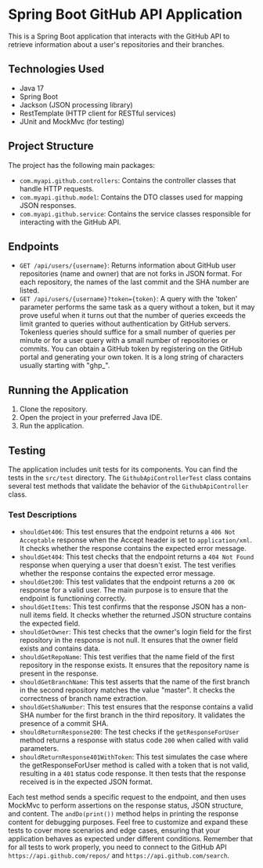 # Spring Boot GitHub API Application

This is a Spring Boot application that interacts with the GitHub API to retrieve information about a user's repositories and their branches.

## Technologies Used

- Java 17
- Spring Boot
- Jackson (JSON processing library)
- RestTemplate (HTTP client for RESTful services)
- JUnit and MockMvc (for testing)

## Project Structure

The project has the following main packages:

- `com.myapi.github.controllers`: Contains the controller classes that handle HTTP requests.
- `com.myapi.github.model`: Contains the DTO classes used for mapping JSON responses.
- `com.myapi.github.service`: Contains the service classes responsible for interacting with the GitHub API.

## Endpoints

- `GET /api/users/{username}`: Returns information about GitHub user repositories (name and owner) that are not forks in JSON format. For each repository, the names of the last commit and the SHA number are listed.
- `GET /api/users/{username}?token={token}`: A query with the 'token' parameter performs the same task as a query without a token, but it may prove useful when it turns out that the number of queries exceeds the limit granted to queries without authentication by GitHub servers. Tokenless queries should suffice for a small number of queries per minute or for a user query with a small number of repositories or commits. You can obtain a GitHub token by registering on the GitHub portal and generating your own token. It is a long string of characters usually starting with "ghp_". 

## Running the Application

1. Clone the repository.
2. Open the project in your preferred Java IDE.
3. Run the application.

## Testing

The application includes unit tests for its components. You can find the tests in the `src/test` directory. The `GithubApiControllerTest` class contains several test methods that validate the behavior of the `GithubApiController` class.

### Test Descriptions

- `shouldGet406`: This test ensures that the endpoint returns a `406 Not Acceptable` response when the Accept header is set to `application/xml`. It checks whether the response contains the expected error message.
- `shouldGet404`: This test checks that the endpoint returns a `404 Not Found` response when querying a user that doesn't exist. The test verifies whether the response contains the expected error message.
- `shouldGet200`: This test validates that the endpoint returns a `200 OK` response for a valid user. The main purpose is to ensure that the endpoint is functioning correctly.
- `shouldGetItems`: This test confirms that the response JSON has a non-null items field. It checks whether the returned JSON structure contains the expected field.
- `shouldGetOwner`: This test checks that the owner's login field for the first repository in the response is not null. It ensures that the owner field exists and contains data.
- `shouldGetRepoName`: This test verifies that the name field of the first repository in the response exists. It ensures that the repository name is present in the response.
- `shouldGetBranchName`: This test asserts that the name of the first branch in the second repository matches the value "master". It checks the correctness of branch name extraction.
- `shouldGetShaNumber`: This test ensures that the response contains a valid SHA number for the first branch in the third repository. It validates the presence of a commit SHA.
- `shouldReturnResponse200`: The test checks if the `getResponseForUser` method returns a response with status code `200` when called with valid parameters.
- `shouldReturnResponse401WithToken`: This test simulates the case where the getResponseForUser method is called with a token that is not valid, resulting in a `401` status code response. It then tests that the response received is in the expected JSON format. 

Each test method sends a specific request to the endpoint, and then uses MockMvc to perform assertions on the response status, JSON structure, and content. The `andDo(print())` method helps in printing the response content for debugging purposes.
Feel free to customize and expand these tests to cover more scenarios and edge cases, ensuring that your application behaves as expected under different conditions. 
Remember that for all tests to work properly, you need to connect to the GitHub API `https://api.github.com/repos/` and `https://api.github.com/search`.